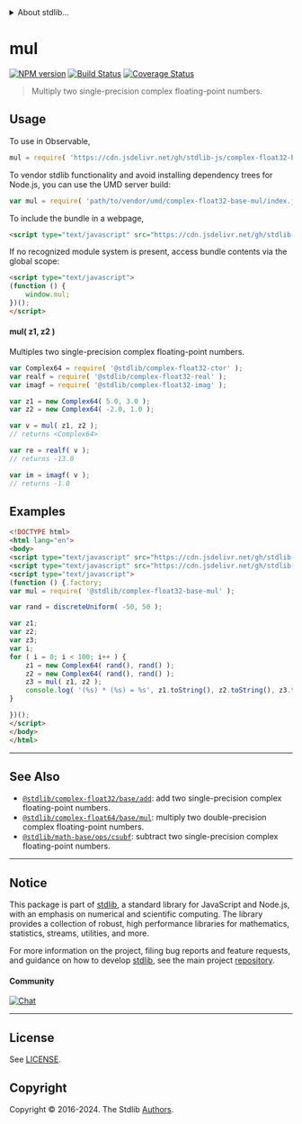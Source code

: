 <!--

@license Apache-2.0

Copyright (c) 2021 The Stdlib Authors.

Licensed under the Apache License, Version 2.0 (the "License");
you may not use this file except in compliance with the License.
You may obtain a copy of the License at

   http://www.apache.org/licenses/LICENSE-2.0

Unless required by applicable law or agreed to in writing, software
distributed under the License is distributed on an "AS IS" BASIS,
WITHOUT WARRANTIES OR CONDITIONS OF ANY KIND, either express or implied.
See the License for the specific language governing permissions and
limitations under the License.

-->


<details>
  <summary>
    About stdlib...
  </summary>
  <p>We believe in a future in which the web is a preferred environment for numerical computation. To help realize this future, we've built stdlib. stdlib is a standard library, with an emphasis on numerical and scientific computation, written in JavaScript (and C) for execution in browsers and in Node.js.</p>
  <p>The library is fully decomposable, being architected in such a way that you can swap out and mix and match APIs and functionality to cater to your exact preferences and use cases.</p>
  <p>When you use stdlib, you can be absolutely certain that you are using the most thorough, rigorous, well-written, studied, documented, tested, measured, and high-quality code out there.</p>
  <p>To join us in bringing numerical computing to the web, get started by checking us out on <a href="https://github.com/stdlib-js/stdlib">GitHub</a>, and please consider <a href="https://opencollective.com/stdlib">financially supporting stdlib</a>. We greatly appreciate your continued support!</p>
</details>

# mul

[![NPM version][npm-image]][npm-url] [![Build Status][test-image]][test-url] [![Coverage Status][coverage-image]][coverage-url] <!-- [![dependencies][dependencies-image]][dependencies-url] -->

> Multiply two single-precision complex floating-point numbers.

<section class="intro">

</section>

<!-- /.intro -->



<section class="usage">

## Usage

To use in Observable,

```javascript
mul = require( 'https://cdn.jsdelivr.net/gh/stdlib-js/complex-float32-base-mul@v0.1.0-umd/browser.js' )
```

To vendor stdlib functionality and avoid installing dependency trees for Node.js, you can use the UMD server build:

```javascript
var mul = require( 'path/to/vendor/umd/complex-float32-base-mul/index.js' )
```

To include the bundle in a webpage,

```html
<script type="text/javascript" src="https://cdn.jsdelivr.net/gh/stdlib-js/complex-float32-base-mul@v0.1.0-umd/browser.js"></script>
```

If no recognized module system is present, access bundle contents via the global scope:

```html
<script type="text/javascript">
(function () {
    window.mul;
})();
</script>
```

#### mul( z1, z2 )

Multiples two single-precision complex floating-point numbers.

```javascript
var Complex64 = require( '@stdlib/complex-float32-ctor' );
var realf = require( '@stdlib/complex-float32-real' );
var imagf = require( '@stdlib/complex-float32-imag' );

var z1 = new Complex64( 5.0, 3.0 );
var z2 = new Complex64( -2.0, 1.0 );

var v = mul( z1, z2 );
// returns <Complex64>

var re = realf( v );
// returns -13.0

var im = imagf( v );
// returns -1.0
```

</section>

<!-- /.usage -->

<section class="examples">

## Examples

<!-- eslint no-undef: "error" -->

```html
<!DOCTYPE html>
<html lang="en">
<body>
<script type="text/javascript" src="https://cdn.jsdelivr.net/gh/stdlib-js/complex-float32-ctor@umd/browser.js"></script>
<script type="text/javascript" src="https://cdn.jsdelivr.net/gh/stdlib-js/random-base-discrete-uniform@umd/browser.js"></script>
<script type="text/javascript">
(function () {.factory;
var mul = require( '@stdlib/complex-float32-base-mul' );

var rand = discreteUniform( -50, 50 );

var z1;
var z2;
var z3;
var i;
for ( i = 0; i < 100; i++ ) {
    z1 = new Complex64( rand(), rand() );
    z2 = new Complex64( rand(), rand() );
    z3 = mul( z1, z2 );
    console.log( '(%s) * (%s) = %s', z1.toString(), z2.toString(), z3.toString() );
}

})();
</script>
</body>
</html>
```

</section>

<!-- /.examples -->

<!-- C interface documentation. -->



<!-- Section for related `stdlib` packages. Do not manually edit this section, as it is automatically populated. -->

<section class="related">

* * *

## See Also

-   <span class="package-name">[`@stdlib/complex-float32/base/add`][@stdlib/complex/float32/base/add]</span><span class="delimiter">: </span><span class="description">add two single-precision complex floating-point numbers.</span>
-   <span class="package-name">[`@stdlib/complex-float64/base/mul`][@stdlib/complex/float64/base/mul]</span><span class="delimiter">: </span><span class="description">multiply two double-precision complex floating-point numbers.</span>
-   <span class="package-name">[`@stdlib/math-base/ops/csubf`][@stdlib/math/base/ops/csubf]</span><span class="delimiter">: </span><span class="description">subtract two single-precision complex floating-point numbers.</span>

</section>

<!-- /.related -->

<!-- Section for all links. Make sure to keep an empty line after the `section` element and another before the `/section` close. -->


<section class="main-repo" >

* * *

## Notice

This package is part of [stdlib][stdlib], a standard library for JavaScript and Node.js, with an emphasis on numerical and scientific computing. The library provides a collection of robust, high performance libraries for mathematics, statistics, streams, utilities, and more.

For more information on the project, filing bug reports and feature requests, and guidance on how to develop [stdlib][stdlib], see the main project [repository][stdlib].

#### Community

[![Chat][chat-image]][chat-url]

---

## License

See [LICENSE][stdlib-license].


## Copyright

Copyright &copy; 2016-2024. The Stdlib [Authors][stdlib-authors].

</section>

<!-- /.stdlib -->

<!-- Section for all links. Make sure to keep an empty line after the `section` element and another before the `/section` close. -->

<section class="links">

[npm-image]: http://img.shields.io/npm/v/@stdlib/complex-float32-base-mul.svg
[npm-url]: https://npmjs.org/package/@stdlib/complex-float32-base-mul

[test-image]: https://github.com/stdlib-js/complex-float32-base-mul/actions/workflows/test.yml/badge.svg?branch=v0.1.0
[test-url]: https://github.com/stdlib-js/complex-float32-base-mul/actions/workflows/test.yml?query=branch:v0.1.0

[coverage-image]: https://img.shields.io/codecov/c/github/stdlib-js/complex-float32-base-mul/main.svg
[coverage-url]: https://codecov.io/github/stdlib-js/complex-float32-base-mul?branch=main

<!--

[dependencies-image]: https://img.shields.io/david/stdlib-js/complex-float32-base-mul.svg
[dependencies-url]: https://david-dm.org/stdlib-js/complex-float32-base-mul/main

-->

[chat-image]: https://img.shields.io/gitter/room/stdlib-js/stdlib.svg
[chat-url]: https://app.gitter.im/#/room/#stdlib-js_stdlib:gitter.im

[stdlib]: https://github.com/stdlib-js/stdlib

[stdlib-authors]: https://github.com/stdlib-js/stdlib/graphs/contributors

[umd]: https://github.com/umdjs/umd
[es-module]: https://developer.mozilla.org/en-US/docs/Web/JavaScript/Guide/Modules

[deno-url]: https://github.com/stdlib-js/complex-float32-base-mul/tree/deno
[deno-readme]: https://github.com/stdlib-js/complex-float32-base-mul/blob/deno/README.md
[umd-url]: https://github.com/stdlib-js/complex-float32-base-mul/tree/umd
[umd-readme]: https://github.com/stdlib-js/complex-float32-base-mul/blob/umd/README.md
[esm-url]: https://github.com/stdlib-js/complex-float32-base-mul/tree/esm
[esm-readme]: https://github.com/stdlib-js/complex-float32-base-mul/blob/esm/README.md
[branches-url]: https://github.com/stdlib-js/complex-float32-base-mul/blob/main/branches.md

[stdlib-license]: https://raw.githubusercontent.com/stdlib-js/complex-float32-base-mul/main/LICENSE

<!-- <related-links> -->

[@stdlib/complex/float32/base/add]: https://github.com/stdlib-js/complex-float32-base-add/tree/umd

[@stdlib/complex/float64/base/mul]: https://github.com/stdlib-js/complex-float64-base-mul/tree/umd

[@stdlib/math/base/ops/csubf]: https://github.com/stdlib-js/math-base-ops-csubf/tree/umd

<!-- </related-links> -->

</section>

<!-- /.links -->
